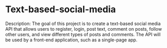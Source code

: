 # Text-based-social-media
Description: The goal of this project is to create a text-based social media API that allows users to register, login, post text, comment on posts, follow other users, and view different types of posts and comments. The API will be used by a front-end application, such as a single-page app.
